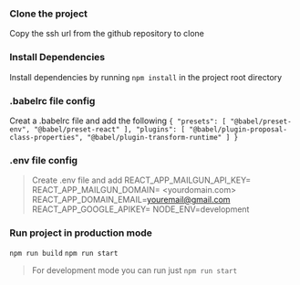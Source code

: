 ### Clone the project 
Copy the ssh url from the github repository to clone 

### Install Dependencies
Install dependencies by running 
`npm install`
in the project root directory 

### .babelrc file config
Creat a .babelrc file and add the following 
`
{
    "presets": [
        "@babel/preset-env",
        "@babel/preset-react"
    ],
    "plugins": [
          "@babel/plugin-proposal-class-properties",
          "@babel/plugin-transform-runtime"
    ]
} 
`

### .env file config
> Create .env file and add
REACT_APP_MAILGUN_API_KEY= <your-api-key>
REACT_APP_MAILGUN_DOMAIN= <yourdomain.com>
REACT_APP_DOMAIN_EMAIL=<youremail@gmail.com>
REACT_APP_GOOGLE_APIKEY=<your-google-api-key>
NODE_ENV=development

### Run project in production mode
`npm run build`
`npm run start`

> For development mode you can run just `npm run start`

